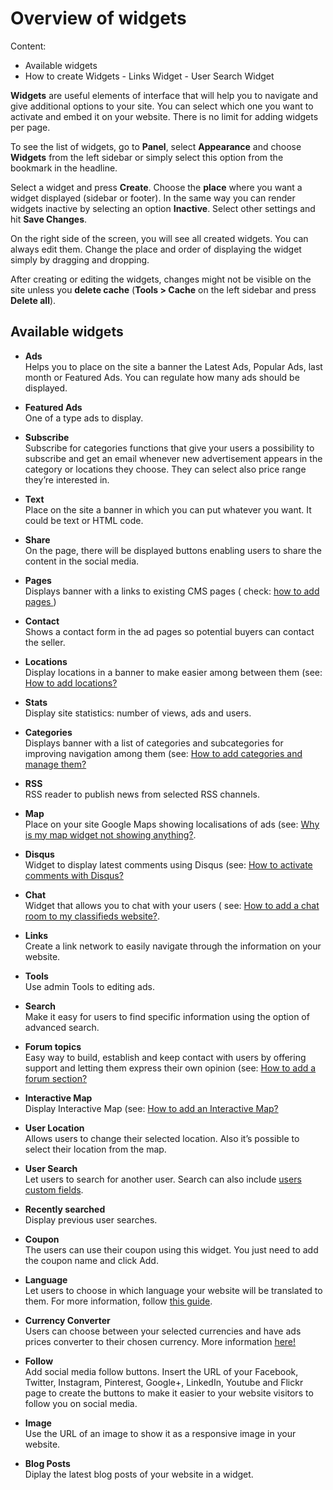 # Overview of widgets
Content:
-   Available widgets
  -  How to create Widgets
    -   Links Widget
    -   User Search Widget

**Widgets**  are useful elements of interface that will help you to navigate and give additional options to your site. You can select which one you want to activate and embed it on your website. There is no limit for adding widgets per page.

To see the list of widgets, go to  **Panel**, select  **Appearance**  and choose **Widgets**  from the left sidebar or simply select this option from the bookmark in the headline.


Select a widget and press  **Create**. Choose the  **place**  where you want a widget displayed (sidebar or footer). In the same way you can render widgets inactive by selecting an option  **Inactive**. Select other settings and hit  **Save Changes**.

On the right side of the screen, you will see all created widgets. You can always edit them. Change the place and order of displaying the widget simply by dragging and dropping.

After creating or editing the widgets, changes might not be visible on the site unless you  **delete cache**  (**Tools > Cache**  on the left sidebar and press  **Delete all**).




 ## Available widgets

-   **Ads**  
    Helps you to place on the site a banner the Latest Ads, Popular Ads, last month or Featured Ads. You can regulate how many ads should be displayed.  
    
-   **Featured Ads**  
    One of a type ads to display.  
    
-   **Subscribe**  
    Subscribe for categories functions that give your users a possibility to subscribe and get an email whenever new advertisement appears in the category or locations they choose. They can select also price range they’re interested in.  
    
-   **Text**  
    Place on the site a banner in which you can put whatever you want. It could be text or HTML code.  
    
-   **Share**  
    On the page, there will be displayed buttons enabling users to share the content in the social media.  
    
-   **Pages**  
    Displays banner with a links to existing CMS pages ( check: [how to add pages ](Content-Add-pages.md) )
    
-   **Contact**  
    Shows a contact form in the ad pages so potential buyers can contact the seller.  
    
-   **Locations**  
    Display locations in a banner to make easier among between them (see: [How to add locations?](Classifieds-add-location.md)
    
-   **Stats**  
    Display site statistics: number of views, ads and users.  
    
-   **Categories**  
    Displays banner with a list of categories and subcategories for improving navigation among them (see: [How to add categories and manage them?](Classifieds-how-to-add-new-categories-and-manage-them.md) 
    
-   **RSS**  
    RSS reader to publish news from selected RSS channels.  
    
-   **Map**  
    Place on your site Google Maps showing localisations of ads (see: [Why is my map widget not showing anything?](Widgets-map-widget.md).  
    
-   **Disqus**  
    Widget to display latest comments using Disqus (see: [How to activate comments with Disqus?](Publish-options-active-comments-with-disquse.md)
    
-   **Chat**  
    Widget that allows you to chat with your users ( see:  [How to add a chat room to my classifieds website?](Widgets-chat-room.md).  
    
-   **Links**  
    Create a link network to easily navigate through the information on your website.  
    
-   **Tools**  
    Use admin Tools to editing ads.  
    
-   **Search**  
    Make it easy for users to find specific information using the option of advanced search.  
    
-   **Forum topics**  
    Easy way to build, establish and keep contact with users by offering support and letting them express their own opinion (see: [How to add a forum section?](Plugins-forum-section.md)  
    
-   **Interactive Map**  
    Display Interactive Map (see:  [How to add an Interactive Map?](Content-create-an-interactive-map.md)
-   **User Location**  
    Allows users to change their selected location. Also it’s possible to select their location from the map.
-   **User Search**  
    Let users to search for another user. Search can also include [users custom fields](Users-create-custom-field-for-users.md).
-   **Recently searched**  
    Display previous user searches.
-   **Coupon**  
    The users can use their coupon using this widget. You just need to add the coupon name and click Add.
-   **Language**  
    Let users to choose in which language your website will be translated to them. For more information, follow [this guide](Widget-language-widget.md).
-   **Currency Converter**  
    Users can choose between your selected currencies and have ads prices converter to their chosen currency. More information  [here!](Widgets-how-to-set-the-currency-format.md)
-   **Follow**  
    Add social media follow buttons. Insert the URL of your Facebook, Twitter, Instagram, Pinterest, Google+, LinkedIn, Youtube and Flickr page to create the buttons to make it easier to your website visitors to follow you on social media.
-   **Image**  
    Use the URL of an image to show it as a responsive image in your website.
-   **Blog Posts**  
    Diplay the latest blog posts of your website in a widget.
    


